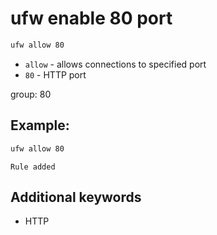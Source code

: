 # ufw enable 80 port

```bash
ufw allow 80
```

- `allow` - allows connections to specified port
- `80` - HTTP port

group: 80

## Example: 
```bash
ufw allow 80
```
```
Rule added

```

## Additional keywords
- HTTP
